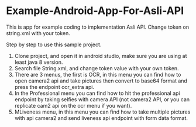# Example-Android-App-For-Asli-API
This is app for example coding to implementation Asli API. Change token on string.xml with your token.
 
Step by step to use this sample project.

1. Clone project, and open it in android studio, make sure you are using at least java 8 version.
2. Search file String.xml, and change token value with your own token.
3. There are 3 menus, the first is OCR, in this menu you can find how to open camera2 api and take pictures then convert to base64 format and press the endpoint ocr_extra api.
4. In the Professional menu you can find how to hit the professional api endpoint by taking selfies with camera API (not camera2 API, or you can replicate cam2 api on the ocr menu if you want).
5. MLiveness menu, in this menu you can find how to take multiple pictures with api camera2 and send liveness api endpoint with form data format.


